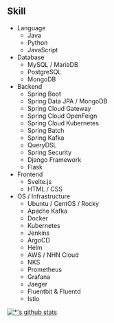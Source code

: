 ## Skill
- Language
  - Java
  - Python
  - JavaScript
- Database
  - MySQL / MariaDB
  - PostgreSQL
  - MongoDB
- Backend
  - Spring Boot
  - Spring Data JPA / MongoDB
  - Spring Cloud Gateway
  - Spring Cloud OpenFeign
  - Spring Cloud Kubernetes
  - Spring Batch
  - Spring Kafka
  - QueryDSL
  - Spring Security
  - Django Framework
  - Flask
- Frontend
  - Svelte.js
  - HTML / CSS
- OS / Infrastructure
  - Ubuntu / CentOS / Rocky
  - Apache Kafka
  - Docker
  - Kubernetes
  - Jenkins
  - ArgoCD
  - Helm
  - AWS / NHN Cloud
  - NKS
  - Prometheus
  - Grafana
  - Jaeger
  - Fluentbit & Fluentd
  - Istio

[![*'s github stats](https://github-readme-stats.vercel.app/api?username=mrcocoball)](https://github.com/mrcocoball)
